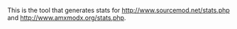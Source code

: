 This is the tool that generates stats for http://www.sourcemod.net/stats.php and http://www.amxmodx.org/stats.php.

